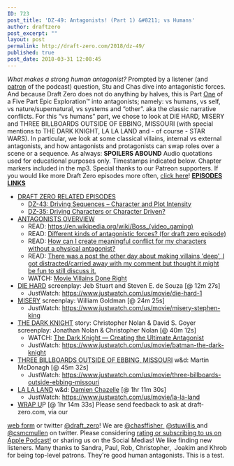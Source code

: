```yaml
---
ID: 723
post_title: 'DZ-49: Antagonists! (Part 1) &#8211; vs Humans'
author: draftzero
post_excerpt: ""
layout: post
permalink: http://draft-zero.com/2018/dz-49/
published: true
post_date: 2018-03-31 12:08:45
---
```

*What makes a strong human antagonist?* Prompted by a listener (and <a href="http://patreon.com/draftzero" target="_blank" rel="noopener">patron</a> of the podcast) question, Stu and Chas dive into antagonistic forces. And because Draft Zero does not do anything by halves, this is Part <span style="text-decoration: underline;">One</span> of a Five Part Epic Exploration™ into antagonists; namely: vs humans, vs self, vs nature/supernatural, vs systems and “other”. aka the classic narrative conflicts. For this “vs humans” part, we chose to look at DIE HARD, MISERY and THREE BILLBOARDS OUTSIDE OF EBBING, MISSOURI (with special mentions to THE DARK KNIGHT, LA LA LAND and - of course - STAR WARS). In particular, we look at some classical villains, internal vs external antagonists, and how antagonists and protagonists can swap roles over a scene or a sequence. As always: **SPOILERS ABOUND** Audio quotations used for educational purposes only. Timestamps indicated below. Chapter markers included in the mp3. Special thanks to our Patreon supporters. If you would like more Draft Zero episodes more often, <a href="https://www.patreon.com/draftzero/" target="_blank" rel="noopener">click here</a>! <span style="text-decoration: underline;"><strong>EPISODES LINKS</strong></span> 
*   <span style="text-decoration: underline;">DRAFT ZERO RELATED EPISODES</span> 
    *   [DZ-43: Driving Sequences – Character and Plot Intensity][1]
    *   [DZ-35: Driving Characters or Character Driven?][2]
*   <span style="text-decoration: underline;">ANTAGONISTS OVERVIEW</span> 
    *   READ: <a href="https://en.wikipedia.org/wiki/Boss_(video_gaming)" target="_blank" rel="noopener">https://en.wikipedia.org/wiki/Boss_(video_gaming)</a>
    *   READ: <a class="title may-blank loggedin " tabindex="1" href="https://www.reddit.com/r/Screenwriting/comments/7pfevc/different_kinds_of_antagonistic_forces_for_draft/" rel="" data-event-action="title" data-href-url="/r/Screenwriting/comments/7pfevc/different_kinds_of_antagonistic_forces_for_draft/" data-inbound-url="/r/Screenwriting/comments/7pfevc/different_kinds_of_antagonistic_forces_for_draft/?utm_content=title&utm_medium=front&utm_source=reddit&utm_name=Screenwriting">Different kinds of antagonistic forces? (for draft zero episode)</a>
    *   READ: <a class="title may-blank loggedin " tabindex="1" href="https://www.reddit.com/r/Screenwriting/comments/6e5kky/how_can_i_create_meaningful_conflict_for_my/" rel="" data-event-action="title" data-href-url="/r/Screenwriting/comments/6e5kky/how_can_i_create_meaningful_conflict_for_my/" data-inbound-url="/r/Screenwriting/comments/6e5kky/how_can_i_create_meaningful_conflict_for_my/?utm_content=title&utm_medium=front&utm_source=reddit&utm_name=Screenwriting">How can I create meaningful conflict for my characters without a physical antagonist?</a>
    *   READ: <a class="title may-blank loggedin " tabindex="1" href="https://www.reddit.com/r/Screenwriting/comments/7fftdf/there_was_a_post_the_other_day_about_making/" rel="" data-event-action="title" data-href-url="/r/Screenwriting/comments/7fftdf/there_was_a_post_the_other_day_about_making/" data-inbound-url="/r/Screenwriting/comments/7fftdf/there_was_a_post_the_other_day_about_making/?utm_content=title&utm_medium=front&utm_source=reddit&utm_name=Screenwriting">There was a post the other day about making villains 'deep', I got distracted/carried away with my comment but thought it might be fun to still discuss it.</a>
    *   WATCH: <a href="https://www.youtube.com/watch?v=X5yTzP2TfrM" target="_blank" rel="noopener">Movie Villains Done Right</a>
*   <span style="text-decoration: underline;">DIE HARD</span> screenplay: Jeb Stuart and Steven E. de Souza [@ 12m 27s] 
    *   JustWatch: <a href="https://www.justwatch.com/us/movie/die-hard-1" target="_blank" rel="noopener">https://www.justwatch.com/us/movie/die-hard-1</a>
*   <span style="text-decoration: underline;">MISERY</span> screenplay: William Goldman [@ 24m 25s] 
    *   JustWatch: <a href="https://www.justwatch.com/us/movie/misery-stephen-king" target="_blank" rel="noopener">https://www.justwatch.com/us/movie/misery-stephen-king</a>
*   <span style="text-decoration: underline;">THE DARK KNIGHT</span> story: Christopher Nolan & David S. Goyer screenplay: Jonathan Nolan & Christopher Nolan [@ 40m 12s] 
    *   WATCH: <a href="https://youtu.be/pFUKeD3FJm8" target="_blank" rel="noopener">The Dark Knight — Creating the Ultimate Antagonist</a>
    *   JustWatch: <a href="https://www.justwatch.com/au/movie/batman-the-dark-knight" target="_blank" rel="noopener">https://www.justwatch.com/us/movie/batman-the-dark-knight</a>
*   <span style="text-decoration: underline;">THREE BILLBOARDS OUTSIDE OF EBBING, MISSOURI</span> w&d: <span class="itemprop">Martin McDonagh [@ 45m 32s]</span> 
    *   JustWatch: <a href="https://www.justwatch.com/us/movie/three-billboards-outside-ebbing-missouri" target="_blank" rel="noopener">https://www.justwatch.com/us/movie/three-billboards-outside-ebbing-missouri</a>
*   <span style="text-decoration: underline;">LA LA LAND</span> w&d: <span style="text-decoration: underline;"><span class="itemprop">Damien Chazelle</span></span><span class="itemprop"> [@ 1hr 11m 30s]</span> 
    *   JustWatch: <a href="https://www.justwatch.com/us/movie/la-la-land" target="_blank" rel="noopener">https://www.justwatch.com/us/movie/la-la-land</a>
*   <span style="text-decoration: underline;">WRAP U</span>P [@ 1hr 14m 33s] Please send feedback to ask at draft-zero.com, via our 

<a href="http://draft-zero.com/feedback/" target="_blank" rel="noopener">web form</a> or twitter <a href="https://twitter.com/draft_zero" target="_blank" rel="noopener">@draft_zero</a>! We are <a href="http://www.twitter.com/chasffisher" target="_blank" rel="noopener">@chasffisher </a> <a href="http://www.twitter.com/stuwillis" target="_blank" rel="noopener">@stuwillis </a>and <a href="https://twitter.com/csmcmullen" target="_blank" rel="noopener">@csmcmullen</a> on twitter. Please considering [rating or subscribing to us on Apple Podcast!][3] or sharing us on the Social Medias! We like finding new listeners. Many thanks to Sandra, Paul, Rob, Christopher,  Joakim and Khrob for being top-level patrons. They're good human antagonists. <!--more--> This is a test.

 [1]: http://draft-zero.com/2017/dz-43/
 [2]: http://draft-zero.com/2016/dz-35/
 [3]: https://itunes.apple.com/au/podcast/draft-zero-screenwriting-podcast/id847126598?mt=2&ls=1
